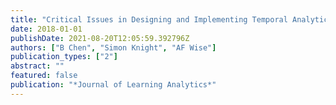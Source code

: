 ```yaml
---
title: "Critical Issues in Designing and Implementing Temporal Analytics"
date: 2018-01-01
publishDate: 2021-08-20T12:05:59.392796Z
authors: ["B Chen", "Simon Knight", "AF Wise"]
publication_types: ["2"]
abstract: ""
featured: false
publication: "*Journal of Learning Analytics*"
---
```


